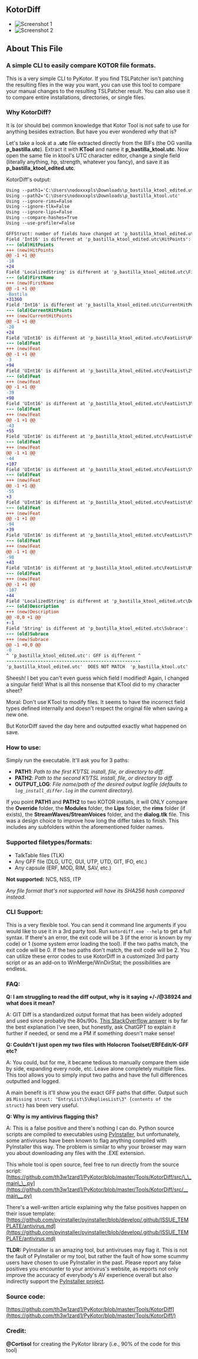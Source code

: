 ## KotorDiff

- ![Screenshot 1](https://deadlystream.com/downloads/screens/monthly_2023_09/Code_B7XMgAobTn.thumb.png.031c5f751b0fc2255f2de5300d42af7f.png)
- ![Screenshot 2](https://deadlystream.com/downloads/screens/monthly_2023_09/Code_sUtiSdkEsB.thumb.png.bff397075b009ba2140696ed3c38deed.png)

## About This File

### **A simple CLI to easily compare KOTOR file formats.**

This is a very simple CLI to PyKotor. If you find TSLPatcher isn't patching the resulting files in the way you want, you can use this tool to compare your manual changes to the resulting TSLPatcher result. You can also use it to compare entire installations, directories, or single files.

### **Why KotorDiff?**

It is (or should be) common knowledge that Kotor Tool is not safe to use for anything besides extraction. But have you ever wondered *why* that is?

Let's take a look at a **.utc** file extracted directly from the BIFs (the OG vanilla **p_bastilla.utc**). Extract it with **KTool** and name it **p_bastilla_ktool.utc**. Now open the same file in ktool's UTC character editor, change a single field (literally anything, hp, strength, whatever you fancy), and save it as **p_bastilla_ktool_edited.utc**.

KotorDiff's output:

```diff
Using --path1='C:\Users\nodoxxxpls\Downloads\p_bastilla_ktool_edited.utc'
Using --path2='C:\Users\nodoxxxpls\Downloads\p_bastilla_ktool.utc'
Using --ignore-rims=False
Using --ignore-tlk=False
Using --ignore-lips=False
Using --compare-hashes=True
Using --use-profiler=False

GFFStruct: number of fields have changed at 'p_bastilla_ktool_edited.utc': '72' --> '69'
Field 'Int16' is different at 'p_bastilla_ktool_edited.utc\HitPoints':
--- (old)HitPoints
+++ (new)HitPoints
@@ -1 +1 @@
-18
+24
Field 'LocalizedString' is different at 'p_bastilla_ktool_edited.utc\FirstName':
--- (old)FirstName
+++ (new)FirstName
@@ -1 +1 @@
-Bastila
+31360
Field 'Int16' is different at 'p_bastilla_ktool_edited.utc\CurrentHitPoints':
--- (old)CurrentHitPoints
+++ (new)CurrentHitPoints
@@ -1 +1 @@
-20
+24
Field 'UInt16' is different at 'p_bastilla_ktool_edited.utc\FeatList\0\Feat':
--- (old)Feat
+++ (new)Feat
@@ -1 +1 @@
-3
+94
Field 'UInt16' is different at 'p_bastilla_ktool_edited.utc\FeatList\2\Feat':
--- (old)Feat
+++ (new)Feat
@@ -1 +1 @@
-39
+98
Field 'UInt16' is different at 'p_bastilla_ktool_edited.utc\FeatList\3\Feat':
--- (old)Feat
+++ (new)Feat
@@ -1 +1 @@
-43
+55
Field 'UInt16' is different at 'p_bastilla_ktool_edited.utc\FeatList\4\Feat':
--- (old)Feat
+++ (new)Feat
@@ -1 +1 @@
-44
+107
Field 'UInt16' is different at 'p_bastilla_ktool_edited.utc\FeatList\5\Feat':
--- (old)Feat
+++ (new)Feat
@@ -1 +1 @@
-55
+3
Field 'UInt16' is different at 'p_bastilla_ktool_edited.utc\FeatList\6\Feat':
--- (old)Feat
+++ (new)Feat
@@ -1 +1 @@
-94
+39
Field 'UInt16' is different at 'p_bastilla_ktool_edited.utc\FeatList\7\Feat':
--- (old)Feat
+++ (new)Feat
@@ -1 +1 @@
-98
+43
Field 'UInt16' is different at 'p_bastilla_ktool_edited.utc\FeatList\8\Feat':
--- (old)Feat
+++ (new)Feat
@@ -1 +1 @@
-107
+44
Field 'LocalizedString' is different at 'p_bastilla_ktool_edited.utc\Description':
--- (old)Description
+++ (new)Description
@@ -0,0 +1 @@
+-1
Field 'String' is different at 'p_bastilla_ktool_edited.utc\Subrace':
--- (old)Subrace
+++ (new)Subrace
@@ -1 +0,0 @@
-0
^ 'p_bastilla_ktool_edited.utc': GFF is different ^
---------------------------------------------------
'p_bastilla_ktool_edited.utc'  DOES NOT MATCH  'p_bastilla_ktool.utc'
```

Sheesh! I bet you can't even guess which field I modified! Again, I changed a singular field! What is all this nonsense that KTool did to my character sheet?

Moral: Don't use KTool to modify files. It seems to have the incorrect field types defined internally and doesn't respect the original file when saving a new one.

But KotorDiff saved the day here and outputted exactly what happened on save.

### **How to use:**

Simply run the executable. It'll ask you for 3 paths:

- **PATH1**: *Path to the first K1/TSL install, file, or directory to diff.*
- **PATH2**: *Path to the second K1/TSL install, file, or directory to diff.*
- **OUTPUT_LOG**: *File name/path of the desired output logfile (defaults to `log_install_differ.log` in the current directory).*

If you point **PATH1** and **PATH2** to two KOTOR installs, it will ONLY compare the **Override** folder, the **Modules** folder, the **Lips** folder, the **rims** folder (if exists), the **StreamWaves/StreamVoices** folder, and the **dialog.tlk** file. This was a design choice to improve how long the differ takes to finish. This includes any subfolders within the aforementioned folder names.

### **Supported filetypes/formats:**

- TalkTable files (TLK)
- Any GFF file (DLG, UTC, GUI, UTP, UTD, GIT, IFO, etc.)
- Any capsule (ERF, MOD, RIM, SAV, etc.)

**Not supported:** NCS, NSS, ITP

*Any file format that's not supported will have its SHA256 hash compared instead.*

### **CLI Support:**

This is a very flexible tool. You can send it command line arguments if you would like to use it in a 3rd party tool. Run `kotordiff.exe --help` to get a full syntax. If there's an error, the exit code will be 3 (if the error is known by my code) or 1 (some system error loading the tool). If the two paths match, the exit code will be 0. If the two paths don't match, the exit code will be 2. You can utilize these error codes to use KotorDiff in a customized 3rd party script or as an add-on to WinMerge/WinDirStat; the possibilities are endless.

### **FAQ:**

**Q: I am struggling to read the diff output, why is it saying +/-/@38924 and what does it mean?**

A: GIT Diff is a standardized output format that has been widely adopted and used since probably the 80s/90s. [This StackOverflow answer](https://stackoverflow.com/a/2530012/4414190) is by far the best explanation I've seen, but honestly, ask ChatGPT to explain it further if needed, or send me a PM if something doesn't make sense!

**Q: Couldn't I just open my two files with Holocron Toolset/ERFEdit/K-GFF etc?**

A: You could, but for me, it became tedious to manually compare them side by side, expanding every node, etc. Leave alone completely multiple files. This tool allows you to simply input two paths and have the full differences outputted and logged.

A main benefit is it'll show you the exact GFF paths that differ. Output such as `Missing struct: "EntryList\5\RepliesList\3" {contents of the struct}` has been very useful.

**Q: Why is my antivirus flagging this?**

A: This is a false positive and there's nothing I can do. Python source scripts are compiled to executables using [PyInstaller](https://github.com/pyinstaller/pyinstaller), but unfortunately, some antiviruses have been known to flag anything compiled with PyInstaller this way. The problem is similar to why your browser may warn you about downloading any files with the .EXE extension.

This whole tool is open source, feel free to run directly from the source script: [https://github.com/th3w1zard1/PyKotor/blob/master/Tools/KotorDiff/src/\_\_main\_\_.py](https://github.com/th3w1zard1/PyKotor/blob/master/Tools/KotorDiff/src/__main__.py)

There's a well-written article explaining why the false positives happen on their issue template: [https://github.com/pyinstaller/pyinstaller/blob/develop/.github/ISSUE_TEMPLATE/antivirus.md](https://github.com/pyinstaller/pyinstaller/blob/develop/.github/ISSUE_TEMPLATE/antivirus.md)

**TLDR:** PyInstaller is an amazing tool, but antiviruses may flag it. This is not the fault of PyInstaller or my tool, but rather the fault of how some scummy users have chosen to use PyInstaller in the past. Please report any false positives you encounter to your antivirus's website, as reports not only improve the accuracy of everybody's AV experience overall but also indirectly support the [PyInstaller project](https://github.com/pyinstaller/pyinstaller).

### **Source code:**

[https://github.com/th3w1zard1/PyKotor/blob/master/Tools/KotorDiff](https://github.com/th3w1zard1/PyKotor/blob/master/Tools/KotorDiff/)

### **Credit:**

**@Cortisol** for creating the PyKotor library (i.e., 90% of the code for this tool)
